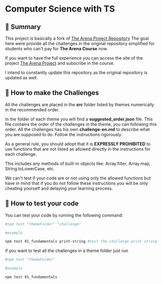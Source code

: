 # Computer Science with TS

## :page_with_curl: Summary

This project is basically a fork
of [The Arena Project Repository](https://github.com/the-arena-project/typescript-arenas) The goal
here were provide all the challenges in the original repository simplified for students who can't pay for **The
Arena Course** now.

If you want to have the full experience you can access the site of the
project [The Arena Project](https://www.thearenaproject.co/) and subscribe in the course.

I intend to constantly update this repository as the original repository is updated as well.

## :rocket: How to make the Challenges

All the challenges are placed in the **src** folder listed by themes numerically in the recommended order.

In the folder of each theme you will find a **suggested_order.json** file. This file contains the order of the
challenges in the theme, you can following this order. All the challenges has his own **challenge-en.md** to describe
what you are supposed to do. Follow the instructions rigorously.

As a general rule, you should adopt that it is **EXPRESSLY PROHIBITED** to use functions that are not listed as allowed
directly in the instructions for each challenge.

This includes any methods of built-in objects like: Array.filter, Array.map, String.toLowerCase, etc.

We can't test if your code are or not using only the allowed functions but have in mind that if you do not follow these
instructions you will be only cheating yourself and delaying your learning process.

## :rocket: How to test your code

You can test your code by running the following command:

```bash
#npm test "themeFolder" "challenge"

#example

npm test 01_fundamentals print-string #test the challenge print string on fundamentals
```

if you want to test all the challenges in a theme folder just run

```bash
#npm test "themeFolder"

#example

npm test 01_fundamentals
```

